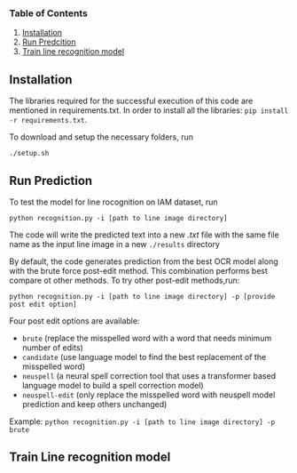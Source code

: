 ### Table of Contents

1. [Installation](#installation)
2. [Run Predcition](#prediction)
3. [Train line recognition model](#trainOCR)

## Installation <a name="installation"></a>

The libraries required for the successful execution of this code are mentioned in requirements.txt. In order to install all the libraries:
`pip install -r requirements.txt`. 

To download and setup the necessary folders, run

``./setup.sh``

## Run Prediction <a name="prediction"></a>

To test the model for line rocognition on IAM dataset, run

```python recognition.py -i [path to line image directory]```

The code will write the predicted text into a new *.txt* file with the same file name as the input line image in a new ``./results`` directory 

By default, the code generates prediction from the best OCR model along with the brute force post-edit method. This combination performs best compare ot other methods. To try other post-edit methods,run:


```python recognition.py -i [path to line image directory] -p [provide post edit option]```

Four post edit options are available:
  - ``brute`` (replace the misspelled word with a word that needs minimum number of edits)
  - ``candidate`` (use language model to find the best replacement of the misspelled word)
  - ``neuspell`` (a neural spell correction tool that uses a transformer based language model to build a spell correction model)
  - ``neuspell-edit`` (only replace the misspelled word with neuspell model prediction and keep others unchanged)
  
 Example: ```python recognition.py -i [path to line image directory] -p brute```
 
 
 ## Train Line recognition model <a name="trainOCR"></a>
 
